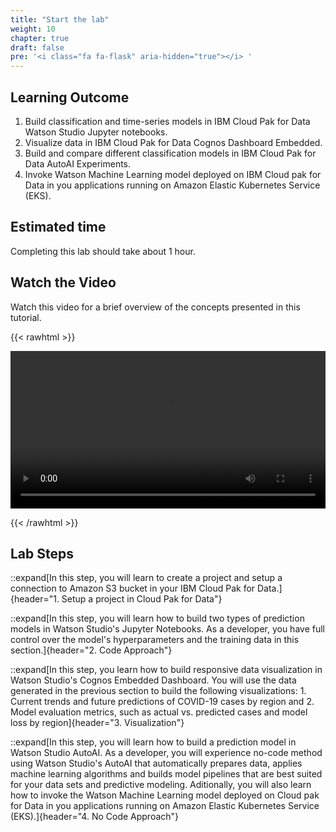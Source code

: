 ```yaml
---
title: "Start the lab"
weight: 10
chapter: true
draft: false
pre: '<i class="fa fa-flask" aria-hidden="true"></i> '
---
```


## Learning Outcome

1. Build classification and time-series models in IBM Cloud Pak for Data Watson Studio Jupyter notebooks.
2. Visualize data in IBM Cloud Pak for Data Cognos Dashboard Embedded.
3. Build and compare different classification models in IBM Cloud Pak for Data AutoAI Experiments.
4. Invoke Watson Machine Learning model deployed on IBM Cloud pak for Data in you applications running on Amazon Elastic Kubernetes Service (EKS).

## Estimated time

Completing this lab should take about 1 hour.

## Watch the Video

Watch this video for a brief overview of the concepts presented in this tutorial.

{{< rawhtml >}}

<video width=100% controls>
    <source src="/videos/lab4-demo.mp4" type="video/mp4">
    Your browser does not support the video tag.  
</video>

{{< /rawhtml >}}

## Lab Steps
::expand[In this step, you will learn to create a project and setup a connection to Amazon S3 bucket in your IBM Cloud Pak for Data.]{header="1. Setup a project in Cloud Pak for Data"}

::expand[In this step, you will learn how to build two types of prediction models in Watson Studio's Jupyter Notebooks. As a developer, you have full control over the model's hyperparameters and the training data in this section.]{header="2. Code Approach"}

::expand[In this step, you learn how to build responsive data visualization in Watson Studio's Cognos Embedded Dashboard. You will use the data generated in the previous section to build the following visualizations: 1. Current trends and future predictions of COVID-19 cases by region and 2. Model evaluation metrics, such as actual vs. predicted cases and model loss by region]{header="3. Visualization"}

::expand[In this step, you will learn how to build a prediction model in Watson Studio AutoAI. As a developer, you will experience no-code method using Watson Studio's AutoAI that automatically prepares data, applies machine learning algorithms and builds model pipelines that are best suited for your data sets and predictive modeling. Aditionally, you will also learn how to invoke the Watson Machine Learning model deployed on Cloud pak for Data in you applications running on Amazon Elastic Kubernetes Service (EKS).]{header="4. No Code Approach"}

